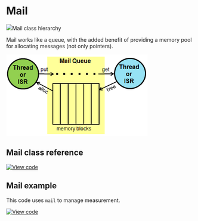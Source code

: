 # Mail

<span class="images">![](https://os.mbed.com/docs/mbed-os/v6.7/mbed-os-api-doxy/classrtos_1_1_mail.png)<span>Mail class hierarchy</span></span>

Mail works like a queue, with the added benefit of providing a memory pool for allocating messages (not only pointers).

<span class="images">![](../../images/mail_queue.png)</span>

## Mail class reference

[![View code](https://www.mbed.com/embed/?type=library)](https://os.mbed.com/docs/mbed-os/v6.7/mbed-os-api-doxy/classrtos_1_1_mail.html)

## Mail example

This code uses `mail` to manage measurement.

[![View code](https://www.mbed.com/embed/?url=https://github.com/ARMmbed/mbed-os-snippet-Mail/tree/v6.7)](https://github.com/ARMmbed/mbed-os-snippet-Mail/blob/v6.7/main.cpp)
